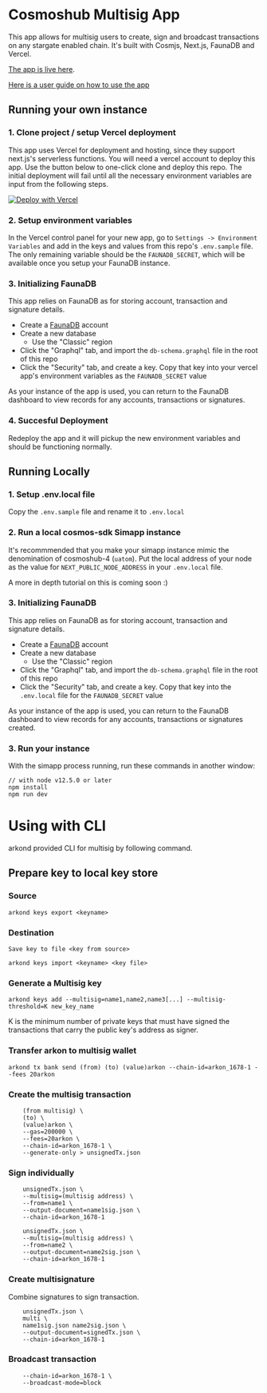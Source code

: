 # Cosmoshub Multisig App

This app allows for multisig users to create, sign and broadcast transactions on any stargate enabled chain. It's built with Cosmjs, Next.js, FaunaDB and Vercel.

[The app is live here](https://cosmos-multisig-ui-kohl.vercel.app/).

[Here is a user guide on how to use the app](https://github.com/samepant/cosmoshub-legacy-multisig/blob/master/docs/App%20User%20Guide.md)

## Running your own instance

### 1. Clone project / setup Vercel deployment

This app uses Vercel for deployment and hosting, since they support next.js's serverless functions. You will need a vercel account to deploy this app. Use the button below to one-click clone and deploy this repo. The initial deployment will fail until all the necessary environment variables are input from the following steps.

[![Deploy with Vercel](https://vercel.com/button)](https://vercel.com/new/clone?repository-url=https%3A%2F%2Fgithub.com%2Fvercel%2Fnext.js%2Ftree%2Fcanary%2Fexamples%2Fhello-world)

### 2. Setup environment variables

In the Vercel control panel for your new app, go to `Settings -> Environment Variables` and add in the keys and values from this repo's `.env.sample` file. The only remaining variable should be the `FAUNADB_SECRET`, which will be available once you setup your FaunaDB instance.

### 3. Initializing FaunaDB

This app relies on FaunaDB as for storing account, transaction and signature details.

- Create a [FaunaDB](https://dashboard.fauna.com/) account
- Create a new database
  - Use the "Classic" region
- Click the "Graphql" tab, and import the `db-schema.graphql` file in the root of this repo
- Click the "Security" tab, and create a key. Copy that key into your vercel app's environment variables as the `FAUNADB_SECRET` value

As your instance of the app is used, you can return to the FaunaDB dashboard to view records for any accounts, transactions or signatures.

### 4. Succesful Deployment

Redeploy the app and it will pickup the new environment variables and should be functioning normally.

## Running Locally

### 1. Setup .env.local file

Copy the `.env.sample` file and rename it to `.env.local`

### 2. Run a local cosmos-sdk Simapp instance

It's recommmended that you make your simapp instance mimic the denomination of cosmoshub-4 (`uatom`). Put the local address of your node as the value for `NEXT_PUBLIC_NODE_ADDRESS` in your `.env.local` file.

A more in depth tutorial on this is coming soon :)

### 3. Initializing FaunaDB

This app relies on FaunaDB as for storing account, transaction and signature details.

- Create a [FaunaDB](https://dashboard.fauna.com/) account
- Create a new database
  - Use the "Classic" region
- Click the "Graphql" tab, and import the `db-schema.graphql` file in the root of this repo
- Click the "Security" tab, and create a key. Copy that key into the `.env.local` file for the `FAUNADB_SECRET` value

As your instance of the app is used, you can return to the FaunaDB dashboard to view records for any accounts, transactions or signatures created.

### 3. Run your instance

With the simapp process running, run these commands in another window:

```
// with node v12.5.0 or later
npm install
npm run dev
```

# Using with CLI
arkond provided CLI for multisig by following command.

## Prepare key to local key store

### Source
```arkond keys export <keyname>```

### Destination
```Save key to file <key from source>```

```arkond keys import <keyname> <key file>```

### Generate a Multisig key

```arkond keys add --multisig=name1,name2,name3[...] --multisig-threshold=K new_key_name```

K is the minimum number of private keys that must have signed the transactions that carry the public key's address as signer.

### Transfer arkon to multisig wallet
```arkond tx bank send (from) (to) (value)arkon --chain-id=arkon_1678-1 --fees 20arkon```

### Create the multisig transaction
```arkond tx bank send \
    (from multisig) \
    (to) \
    (value)arkon \
    --gas=200000 \
    --fees=20arkon \
    --chain-id=arkon_1678-1 \
    --generate-only > unsignedTx.json
```
### Sign individually
```arkond tx sign \
    unsignedTx.json \
    --multisig=(multisig address) \
    --from=name1 \
    --output-document=name1sig.json \
    --chain-id=arkon_1678-1
```
```arkond tx sign \
    unsignedTx.json \
    --multisig=(multisig address) \
    --from=name2 \
    --output-document=name2sig.json \
    --chain-id=arkon_1678-1
```
### Create multisignature
Combine signatures to sign transaction.
```arkond tx multisign \
    unsignedTx.json \
    multi \
    name1sig.json name2sig.json \
    --output-document=signedTx.json \
    --chain-id=arkon_1678-1
```

### Broadcast transaction
```arkond tx broadcast signedTx.json \
    --chain-id=arkon_1678-1 \
    --broadcast-mode=block
```
